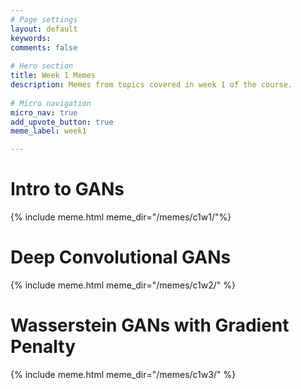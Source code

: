 ```yaml
---
# Page settings
layout: default
keywords:
comments: false
 
# Hero section
title: Week 1 Memes
description: Memes from topics covered in week 1 of the course. 
 
# Micro navigation
micro_nav: true
add_upvote_button: true
meme_label: week1

---
```


# Intro to GANs
{% include meme.html meme_dir="/memes/c1w1/"%}

# Deep Convolutional GANs
{% include meme.html meme_dir="/memes/c1w2/" %}

# Wasserstein GANs with Gradient Penalty
{% include meme.html meme_dir="/memes/c1w3/" %}